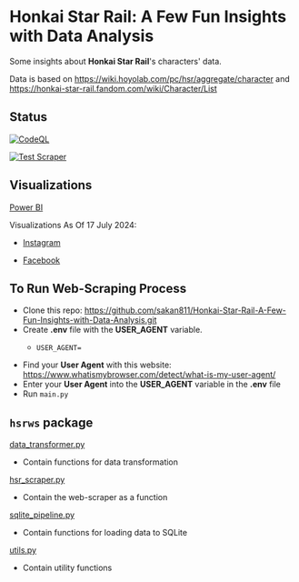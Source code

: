 # Honkai Star Rail: A Few Fun Insights with Data Analysis

Some insights about **Honkai Star Rail**'s characters' data.

Data is based on https://wiki.hoyolab.com/pc/hsr/aggregate/character and https://honkai-star-rail.fandom.com/wiki/Character/List


## Status
[![CodeQL](https://github.com/sakan811/Honkai-Star-Rail-A-Few-Fun-Insights-with-Data-Analysis/actions/workflows/codeql.yml/badge.svg)](https://github.com/sakan811/Honkai-Star-Rail-A-Few-Fun-Insights-with-Data-Analysis/actions/workflows/codeql.yml)

[![Test Scraper](https://github.com/sakan811/Honkai-Star-Rail-A-Few-Fun-Insights-with-Data-Analysis/actions/workflows/test-scraper.yml/badge.svg)](https://github.com/sakan811/Honkai-Star-Rail-A-Few-Fun-Insights-with-Data-Analysis/actions/workflows/test-scraper.yml)

## Visualizations
[Power BI](https://app.powerbi.com/view?r=eyJrIjoiNThhMWE5ODEtN2NkMy00NjEyLTgyMTItYWNmZTUwNTQ0YTZmIiwidCI6ImZlMzViMTA3LTdjMmYtNGNjMy1hZDYzLTA2NTY0MzcyMDg3OCIsImMiOjEwfQ%3D%3D)    

Visualizations As Of 17 July 2024:

* [Instagram](https://www.instagram.com/p/C9OrzJXvk8U/?utm_source=ig_web_copy_link&igsh=MzRlODBiNWFlZA==)  

* [Facebook](https://www.facebook.com/permalink.php?story_fbid=pfbid02yJ7cAGC62UzKtQR9jh4N3fnwM5L5jvsin7LZxeAmBqYtytEs2FLpTzBDWmAvyPjKl&id=61553626169836)

## To Run Web-Scraping Process
- Clone this repo: https://github.com/sakan811/Honkai-Star-Rail-A-Few-Fun-Insights-with-Data-Analysis.git
- Create **.env** file with the **USER_AGENT** variable.
  * ```
    USER_AGENT=
    ```
- Find your **User Agent** with this website: https://www.whatismybrowser.com/detect/what-is-my-user-agent/
- Enter your **User Agent** into the **USER_AGENT** variable in the **.env** file
- Run ```main.py```

## ```hsrws``` package
[data_transformer.py](hsrws%2Fdata_transformer.py)
- Contain functions for data transformation

[hsr_scraper.py](hsrws%2Fhsr_scraper.py)
- Contain the web-scraper as a function

[sqlite_pipeline.py](hsrws%2Fsqlite_pipeline.py)
- Contain functions for loading data to SQLite

[utils.py](hsrws%2Futils.py)
- Contain utility functions

